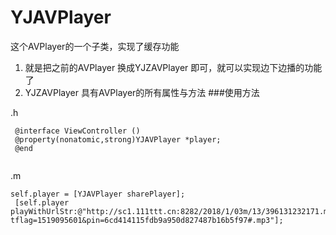 # YJAVPlayer
这个AVPlayer的一个子类，实现了缓存功能

1. 就是把之前的AVPlayer 换成YJZAVPlayer 即可，就可以实现边下边播的功能了
2. YJZAVPlayer 具有AVPlayer的所有属性与方法
###使用方法

.h
```
 @interface ViewController ()
 @property(nonatomic,strong)YJAVPlayer *player;
 @end
 
```
.m
```
self.player = [YJAVPlayer sharePlayer];
 [self.player playWithUrlStr:@"http://sc1.111ttt.cn:8282/2018/1/03m/13/396131232171.m4a?tflag=1519095601&pin=6cd414115fdb9a950d827487b16b5f97#.mp3"];
```
